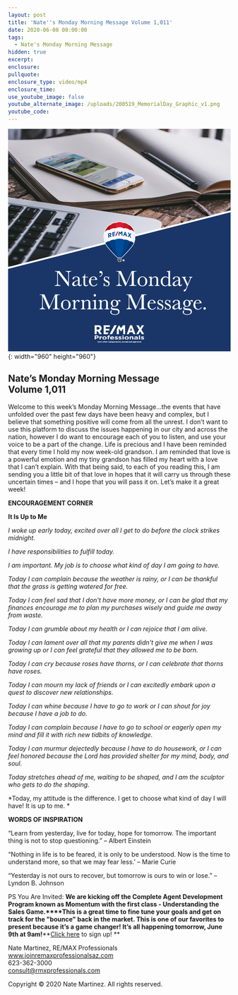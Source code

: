 ```yaml
---
layout: post
title: 'Nate''s Monday Morning Message Volume 1,011'
date: 2020-06-08 00:00:00
tags:
  - Nate's Monday Morning Message
hidden: true
excerpt:
enclosure:
pullquote:
enclosure_type: video/mp4
enclosure_time:
use_youtube_image: false
youtube_alternate_image: /uploads/200519_MemorialDay_Graphic_v1.png
youtube_code:
---
```


![](/uploads/020406-nmmm-v1.png){: width="960" height="960"}

## **Nate’s Monday Morning Message<br>Volume 1,011**

Welcome to this week’s Monday Morning Message…the events that have unfolded over the past few days have been heavy and complex, but I believe that something positive will come from all the unrest. I don’t want to use this platform to discuss the issues happening in our city and across the nation, however I do want to encourage each of you to listen, and use your voice to be a part of the change. Life is precious and I have been reminded that every time I hold my now week-old grandson. I am reminded that love is a powerful emotion and my tiny grandson has filled my heart with a love that I can’t explain. With that being said, to each of you reading this, I am sending you a little bit of that love in hopes that it will carry us through these uncertain times – and I hope that you will pass it on. Let’s make it a great week\!&nbsp;

**ENCOURAGEMENT CORNER**

**It Is Up to Me**

*I woke up early today, excited over all I get to do before the clock strikes midnight.*

*I have responsibilities to fulfill today.*

*I am important. My job is to choose what kind of day I am going to have.*

*Today I can complain because the weather is rainy, or I can be thankful that the grass is getting watered for free.*

*Today I can feel sad that I don't have more money, or I can be glad that my finances encourage me to plan my purchases wisely and guide me away from waste.*

*Today I can grumble about my health or I can rejoice that I am alive.*

*Today I can lament over all that my parents didn't give me when I was growing up or I can feel grateful that they allowed me to be born.*

*Today I can cry because roses have thorns, or I can celebrate that thorns have roses.*

*Today I can mourn my lack of friends or I can excitedly embark upon a quest to discover new relationships.*

*Today I can whine because I have to go to work or I can shout for joy because I have a job to do.*

*Today I can complain because I have to go to school or eagerly open my mind and fill it with rich new tidbits of knowledge.*

*Today I can murmur dejectedly because I have to do housework, or I can feel honored because the Lord has provided shelter for my mind, body, and soul.*

*Today stretches ahead of me, waiting to be shaped, and I am the sculptor who gets to do the shaping.*

\*Today, my attitude is the difference. I get to choose what kind of day I will have\! It is up to me. \*

**WORDS OF INSPIRATION**

“Learn from yesterday, live for today, hope for tomorrow. The important thing is not to stop questioning.” – Albert Einstein

“Nothing in life is to be feared, it is only to be understood. Now is the time to understand more, so that we may fear less.’ – Marie Curie

“Yesterday is not ours to recover, but tomorrow is ours to win or lose.” – Lyndon B. Johnson

PS You Are Invited: **We are kicking off the Complete Agent Development Program known as Momentum with the first class - Understanding the Sales Game.****This is a great time to fine tune your goals and get on track for the "bounce" back in the market. This is one of our favorites to present because it’s a game changer\! It’s all happening tomorrow, June 9th at 9am\!**\*\*[Click here](https://www.facebook.com/events/281813372994835/) to sign up\! \*\*

Nate Martinez, RE/MAX Professionals<br>www.joinremaxprofessionalsaz.com<br>623-362-3000<br>consult@rmxprofessionals.com

Copyright &copy; 2020 Nate Martinez. All rights reserved.